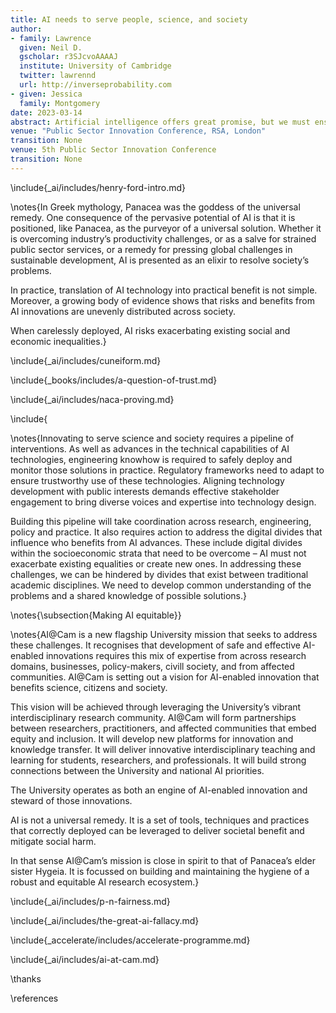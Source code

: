 ```yaml
---
title: AI needs to serve people, science, and society
author:
- family: Lawrence
  given: Neil D.
  gscholar: r3SJcvoAAAAJ
  institute: University of Cambridge
  twitter: lawrennd
  url: http://inverseprobability.com
- given: Jessica
  family: Montgomery
date: 2023-03-14
abstract: Artificial intelligence offers great promise, but we must ensure it does not deepen inequalities.  Today we are setting out our vision for AI@Cam, a new flagship mission at the University of Cambridge. 
venue: "Public Sector Innovation Conference, RSA, London"
transition: None
venue: 5th Public Sector Innovation Conference
transition: None
---
```


\include{_ai/includes/henry-ford-intro.md}

\notes{In Greek mythology, Panacea was the goddess of the universal remedy. One consequence of the pervasive potential of AI is that it is positioned, like Panacea, as the purveyor of a universal solution. Whether it is overcoming industry’s productivity challenges, or as a salve for strained public sector services, or a remedy for pressing global challenges in sustainable development, AI is presented as an elixir to resolve society’s problems.

In practice, translation of AI technology into practical benefit is not simple. Moreover, a growing body of evidence shows that risks and benefits from AI innovations are unevenly distributed across society.

When carelessly deployed, AI risks exacerbating existing social and economic inequalities.}

\include{_ai/includes/cuneiform.md}

\include{_books/includes/a-question-of-trust.md}

\include{_ai/includes/naca-proving.md}

\include{

\notes{Innovating to serve science and society requires a pipeline of interventions. As well as advances in the technical capabilities of AI technologies, engineering knowhow is required to safely deploy and monitor those solutions in practice. Regulatory frameworks need to adapt to ensure trustworthy use of these technologies. Aligning technology development with public interests demands effective stakeholder engagement to bring diverse voices and expertise into technology design.

Building this pipeline will take coordination across research, engineering, policy and practice. It also requires action to address the digital divides that influence who benefits from AI advances. These include digital divides within the socioeconomic strata that need to be overcome – AI must not exacerbate existing equalities or create new ones. In addressing these challenges, we can be hindered by divides that exist between traditional academic disciplines. We need to develop common understanding of the problems and a shared knowledge of possible solutions.}

\notes{\subsection{Making AI equitable}}


\notes{AI@Cam is a new flagship University mission that seeks to address these challenges. It recognises that development of safe and effective AI-enabled innovations requires this mix of expertise from across research domains, businesses, policy-makers, civill society, and from affected communities. AI@Cam is setting out a vision for AI-enabled innovation that benefits science, citizens and society.

This vision will be achieved through leveraging the University’s vibrant interdisciplinary research community. AI@Cam will form partnerships between researchers, practitioners, and affected communities that embed equity and inclusion. It will develop new platforms for innovation and knowledge transfer. It will deliver innovative interdisciplinary teaching and learning for students, researchers, and professionals. It will build strong connections between the University and national AI priorities.

The University operates as both an engine of AI-enabled innovation and steward of those innovations.

AI is not a universal remedy. It is a set of tools, techniques and practices that correctly deployed can be leveraged to deliver societal benefit and mitigate social harm.

In that sense AI@Cam’s mission is close in spirit to that of Panacea’s elder sister Hygeia. It is focussed on building and maintaining the hygiene of a robust and equitable AI research ecosystem.}

\include{_ai/includes/p-n-fairness.md}

\include{_ai/includes/the-great-ai-fallacy.md}

\include{_accelerate/includes/accelerate-programme.md}

\include{_ai/includes/ai-at-cam.md}

\thanks

\references

